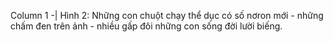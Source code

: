 ﻿Column 1
-|
Hình 2: Những con chuột chạy thể dục có số nơron mới - những chấm đen trên ảnh - nhiều gấp đôi những con sống đời lười biếng.